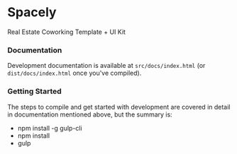 # Spacely
Real Estate Coworking Template + UI Kit


### Documentation ###

Development documentation is available at `src/docs/index.html` (or `dist/docs/index.html` once you've compiled).

### Getting Started ###

The steps to compile and get started with development are covered in detail in documentation mentioned above, but the summary is:

- npm install -g gulp-cli
- npm install
- gulp

